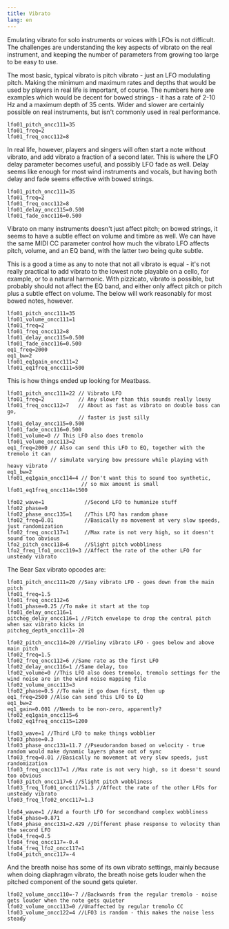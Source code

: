 ```yaml
---
title: Vibrato
lang: en
---
```

Emulating vibrato for solo instruments or voices with LFOs is not difficult. The challenges
are understanding the key aspects of vibrato on the real instrument, and keeping the number of
parameters from growing too large to be easy to use.

The most basic, typical vibrato is pitch vibrato - just an LFO modulating pitch. Making the
minimum and maximum rates and depths that would be used by players in real life is important,
of course. The numbers here are examples which would be decent for bowed strings - it has a
rate of 2-10 Hz and a maximum depth of 35 cents. Wider and slower are certainly possible
on real instruments, but isn't commonly used in real performance.
```
lfo01_pitch_oncc111=35
lfo01_freq=2
lfo01_freq_oncc112=8
```
In real life, however, players and singers will often start a note without vibrato,
and add vibrato a fraction of a second later. This is where the LFO delay parameter
becomes useful, and possibly LFO fade as well. Delay seems like enough for most wind
instruments and vocals, but having both delay and fade seems effective with bowed strings.
```
lfo01_pitch_oncc111=35
lfo01_freq=2
lfo01_freq_oncc112=8
lfo01_delay_oncc115=0.500
lfo01_fade_oncc116=0.500
```
Vibrato on many instruments doesn't just affect pitch; on bowed strings, it seems to have
a subtle effect on volume and timbre as well. We can have the same MIDI CC parameter control
how much the vibrato LFO affects pitch, volume, and an EQ band, with the latter two being
quite subtle.

This is a good a time as any to note that not all vibrato is equal - it's not really
practical to add vibrato to the lowest note playable on a cello, for example, or to a
natural harmonic. With pizzicato, vibrato is possible, but probably should not affect the
EQ band, and either only affect pitch or pitch plus a subtle effect on volume. The below
will work reasonably for most bowed notes, however.
```
lfo01_pitch_oncc111=35
lfo01_volume_oncc111=1
lfo01_freq=2
lfo01_freq_oncc112=8
lfo01_delay_oncc115=0.500
lfo01_fade_oncc116=0.500
eq1_freq=2000
eq1_bw=2
lfo01_eq1gain_oncc111=2
lfo01_eq1freq_oncc111=500
```
This is how things ended up looking for Meatbass.
```
lfo01_pitch_oncc111=22 // Vibrato LFO
lfo01_freq=2           // Any slower than this sounds really lousy
lfo01_freq_oncc112=7   // About as fast as vibrato on double bass can go,
                       // faster is just silly
lfo01_delay_oncc115=0.500
lfo01_fade_oncc116=0.500
lfo01_volume=0 // This LFO also does tremolo
lfo01_volume_oncc113=2
eq1_freq=2000 // Also can send this LFO to EQ, together with the tremolo it can
              // simulate varying bow pressure while playing with heavy vibrato
eq1_bw=2
lfo01_eq1gain_oncc114=4 // Don't want this to sound too synthetic,
                        // so max amount is small
lfo01_eq1freq_oncc114=1500

lfo02_wave=1             //Second LFO to humanize stuff
lfo02_phase=0
lfo02_phase_oncc135=1    //This LFO has random phase
lfo02_freq=0.01          //Basically no movement at very slow speeds, just randomization
lfo02_freq_oncc117=1     //Max rate is not very high, so it doesn't sound too obvious
lfo2_pitch_oncc118=6     //Slight pitch wobbliness
lfo2_freq_lfo1_oncc119=3 //Affect the rate of the other LFO for unsteady vibrato
```
The Bear Sax vibrato opcodes are:
```
lfo01_pitch_oncc111=20 //Saxy vibrato LFO - goes down from the main pitch
lfo01_freq=1.5
lfo01_freq_oncc112=6
lfo01_phase=0.25 //To make it start at the top
lfo01_delay_oncc116=1
pitcheg_delay_oncc116=1 //Pitch envelope to drop the central pitch when sax vibrato kicks in
pitcheg_depth_oncc111=-20

lfo02_pitch_oncc114=20 //Violiny vibrato LFO - goes below and above main pitch
lfo02_freq=1.5
lfo02_freq_oncc112=6 //Same rate as the first LFO
lfo02_delay_oncc116=1 //Same delay, too
lfo02_volume=0 //This LFO also does tremolo, tremolo settings for the wind noise are in the wind noise mapping file
lfo02_volume_oncc113=3
lfo02_phase=0.5 //To make it go down first, then up
eq1_freq=2500 //Also can send this LFO to EQ
eq1_bw=2
eq1_gain=0.001 //Needs to be non-zero, apparently?
lfo02_eq1gain_oncc115=6
lfo02_eq1freq_oncc115=1200

lfo03_wave=1 //Third LFO to make things wobblier
lfo03_phase=0.3
lfo03_phase_oncc131=11.7 //Pseudorandom based on velocity - true random would make dynamic layers phase out of sync
lfo03_freq=0.01 //Basically no movement at very slow speeds, just randomization
lfo03_freq_oncc117=1 //Max rate is not very high, so it doesn't sound too obvious
lfo03_pitch_oncc117=6 //Slight pitch wobbliness
lfo03_freq_lfo01_oncc117=1.3 //Affect the rate of the other LFOs for unsteady vibrato
lfo03_freq_lfo02_oncc117=1.3

lfo04_wave=1 //And a fourth LFO for secondhand complex wobbliness
lfo04_phase=0.871
lfo04_phase_oncc131=2.429 //Different phase response to velocity than the second LFO
lfo04_freq=0.5
lfo04_freq_oncc117=-0.4
lfo04_freq_lfo2_oncc117=1
lfo04_pitch_oncc117=-4
```
And the breath noise has some of its own vibrato settings, mainly because when doing diaphragm
vibrato, the breath noise gets louder when the pitched component of the sound gets quieter.
```
lfo02_volume_oncc110=-7 //Backwards from the regular tremolo - noise gets louder when the note gets quieter
lfo02_volume_oncc113=0 //Unaffected by regular tremolo CC
lfo03_volume_oncc122=4 //LFO3 is random - this makes the noise less steady
```
